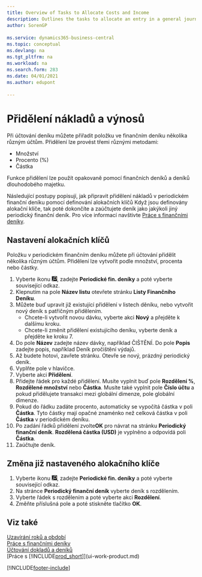 ```yaml
---
title: Overview of Tasks to Allocate Costs and Income
description: Outlines the tasks to allocate an entry in a general journal to several different accounts when you post the journal.
author: SorenGP

ms.service: dynamics365-business-central
ms.topic: conceptual
ms.devlang: na
ms.tgt_pltfrm: na
ms.workload: na
ms.search.form: 283
ms.date: 04/01/2021
ms.author: edupont

---
```

# Přidělení nákladů a výnosů

Při účtování deníku můžete přiřadit položku ve finančním deníku několika různým účtům. Přidělení lze provést třemi různými metodami:

* Množství
* Procento (%)
* Částka

Funkce přidělení lze použít opakovaně pomocí finančních deníků a deníků dlouhodobého majetku.
<!--You can also distribute the cost or revenue of a line to an intercompany partner when you post a sales or purchase document. When you post the document, a line will be posted in your general journal, and a corresponding line will be created in the intercompany outbox.-->

Následující postupy popisují, jak připravit přidělení nákladů v periodickém finanční deníku pomocí definování alokačních klíčů Když jsou definovány alokační klíče, tak poté dokončíte a zaúčtujete deník jako jakýkoli jiný periodický finanční deník. Pro více informací navštivte [Práce s finančními deníky](ui-work-general-journals.md).

## Nastavení alokačních klíčů

Položku v periodickém finančním deníku můžete při účtování přidělit několika různým účtům. Přidělení lze vytvořit podle množství, procenta nebo částky.

1. Vyberte ikonu ![Žárovky, která otevře funkci Řekněte mi](media/ui-search/search_small.png "Řekněte mi, co chcete dělat"), zadejte **Periodické fin. deníky** a poté vyberte související odkaz.
2. Klepnutím na pole **Název listu** otevřete stránku **Listy Finančního Deníku**.
3. Můžete buď upravit již existující přidělení v listech děníku, nebo vytvořit nový deník s patřičným přidělením.
   * Chcete-li vytvořit novou dávku, vyberte akci **Nový** a přejděte k dalšímu kroku.
   * Chcete-li změnit přidělení existujícího deníku, vyberte deník a přejděte ke kroku 7.
4. Do pole **Název** zadejte název dávky, například ČIŠTĚNÍ. Do pole **Popis** zadejte popis, například Deník pročištění výdajů.
5. Až budete hotovi, zavřete stránku. Otevře se nový, prázdný periodický deník.
6. Vyplňte pole v hlavičce.
7. Vyberte akci **Přidělení**.
8. Přidejte řádek pro každé přidělení. Musíte vyplnit buď pole **Rozdělení %**, **Rozdělené množství** nebo **Částka**. Musíte také vyplnit pole **Číslo účtu** a pokud přidělujete transakci mezi globální dimenze, pole globální dimenze.
9. Pokud do řádku zadáte procento, automaticky se vypočítá částka v poli **Částka**. Tyto částky mají opačné znaménko než celková částka v poli **Částka** v periodickém deníku.
10. Po zadání řádků přidělení zvolte**OK** pro návrat na stránku **Periodický finanční deník**. **Rozdělená částka (USD)** je vyplněno a odpovídá poli **Částka**.
11. Zaúčtujte deník.

## Změna již nastaveného alokačního klíče
1. Vyberte ikonu ![Žárovky, která otevře funkci Řekněte mi](media/ui-search/search_small.png "Řekněte mi, co chcete dělat"), zadejte **Periodické fin. deníky** a poté vyberte související odkaz.
2. Na stránce **Periodický finanční deník** vyberte deník s rozdělením.
3. Vyberte řádek s rozdělením a poté vyberte akci **Rozdělení**.
4. Změňte příslušná pole a poté stiskněte tlačítko **OK**.

## Viz také
[Uzavírání roků a období](year-close-years-periods.md)  
[Práce s finančními deníky](ui-work-general-journals.md)    
[Účtování dokladů a deníků](ui-post-documents-journals.md)    
[Práce s  [!INCLUDE[prod_short](includes/prod_short.md)]](ui-work-product.md)


[!INCLUDE[footer-include](includes/footer-banner.md)]